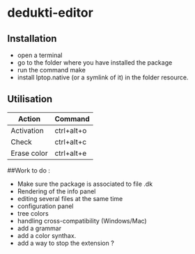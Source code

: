 # dedukti-editor

## Installation

 - open a terminal
 - go to the folder where you have installed the package
 - run the command make
 - install lptop.native (or a symlink of it) in the folder resource.

## Utilisation

| Action | Command |
|--|--|
| Activation | ctrl+alt+o |
| Check  | ctrl+alt+c |
| Erase color | ctrl+alt+e |


##Work to do :

- Make sure the package is associated to file .dk
- Rendering of the info panel
- editing several files at the same time
- configuration panel
- tree colors
- handling cross-compatibility (Windows/Mac)
- add a grammar
- add a color synthax.
- add a way to stop the extension ?
